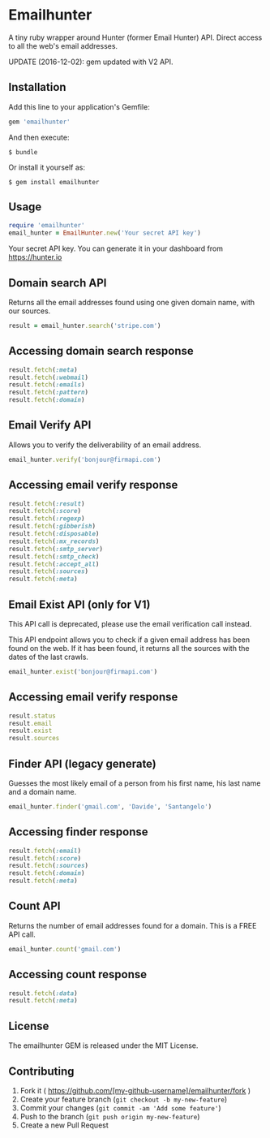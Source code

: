 # Emailhunter

A tiny ruby wrapper around Hunter (former Email Hunter) API. Direct access to all the web's email addresses.

UPDATE (2016-12-02): gem updated with V2 API.

## Installation

Add this line to your application's Gemfile:

```ruby
gem 'emailhunter'
```

And then execute:

    $ bundle

Or install it yourself as:

    $ gem install emailhunter

## Usage

```ruby
require 'emailhunter'
email_hunter = EmailHunter.new('Your secret API key')

```
Your secret API key. You can generate it in your dashboard from https://hunter.io

## Domain search API
Returns all the email addresses found using one given domain name, with our sources.
```ruby
result = email_hunter.search('stripe.com')
```

## Accessing domain search response
```ruby
result.fetch(:meta)
result.fetch(:webmail)
result.fetch(:emails)
result.fetch(:pattern)
result.fetch(:domain)
```
## Email Verify API
Allows you to verify the deliverability of an email address.
```ruby
email_hunter.verify('bonjour@firmapi.com')
```

## Accessing email verify response
```ruby
result.fetch(:result)
result.fetch(:score)
result.fetch(:regexp)
result.fetch(:gibberish)
result.fetch(:disposable)
result.fetch(:mx_records)
result.fetch(:smtp_server)
result.fetch(:smtp_check)
result.fetch(:accept_all)
result.fetch(:sources)
result.fetch(:meta)

```

## Email Exist API (only for V1)
This API call is deprecated, please use the email verification call instead.


This API endpoint allows you to check if a given email address has been found on the web. If it has been found, it returns all the sources with the dates of the last crawls.

```ruby
email_hunter.exist('bonjour@firmapi.com')
```

## Accessing email verify response
```ruby
result.status
result.email
result.exist
result.sources
```

## Finder API (legacy generate)
Guesses the most likely email of a person from his first name, his last name and a domain name.
```ruby
email_hunter.finder('gmail.com', 'Davide', 'Santangelo')
```
## Accessing finder response
```ruby
result.fetch(:email)
result.fetch(:score)
result.fetch(:sources)
result.fetch(:domain)
result.fetch(:meta)
```

## Count API
Returns the number of email addresses found for a domain. This is a FREE API call.
```ruby
email_hunter.count('gmail.com')
```

## Accessing count response
```ruby
result.fetch(:data)
result.fetch(:meta)
```

## License
The emailhunter GEM is released under the MIT License.


## Contributing

1. Fork it ( https://github.com/[my-github-username]/emailhunter/fork )
2. Create your feature branch (`git checkout -b my-new-feature`)
3. Commit your changes (`git commit -am 'Add some feature'`)
4. Push to the branch (`git push origin my-new-feature`)
5. Create a new Pull Request

